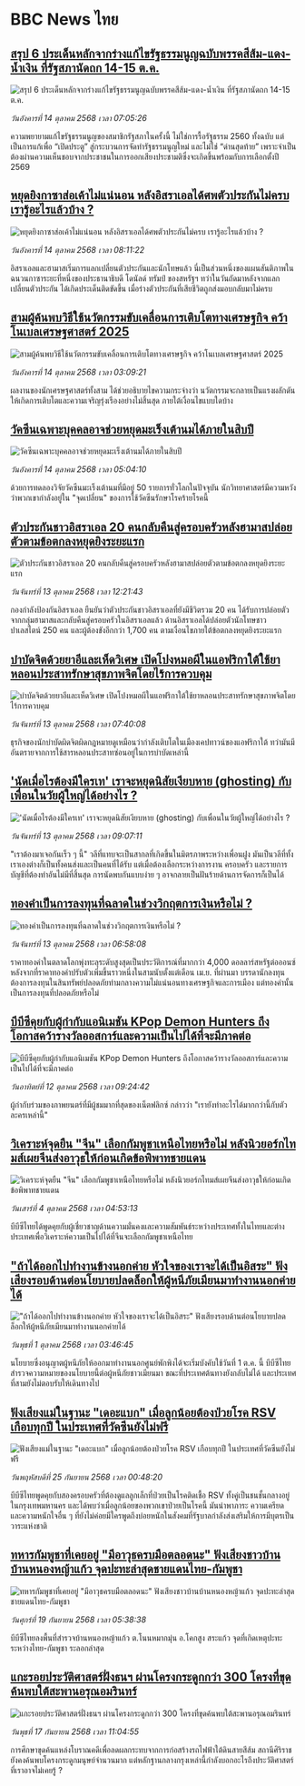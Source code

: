 # BBC News ไทย## [สรุป 6 ประเด็นหลักจากร่างแก้ไขรัฐธรรมนูญฉบับพรรคสีส้ม-แดง-น้ำเงิน ที่รัฐสภานัดถก 14-15 ต.ค.](https://www.bbc.com/thai/articles/c2kpj1pe9kxo?at_medium=RSS&at_campaign=rss?at_campaign=githubrss)![สรุป 6 ประเด็นหลักจากร่างแก้ไขรัฐธรรมนูญฉบับพรรคสีส้ม-แดง-น้ำเงิน ที่รัฐสภานัดถก 14-15 ต.ค.](https://ichef.bbci.co.uk/ace/ws/240/cpsprodpb/5b3e/live/0e3fc1b0-a81e-11f0-85ef-e382bd92d5ce.jpg)_วันอังคารที่ 14 ตุลาคม 2568 เวลา 07:05:26_ความพยายามแก้ไขรัฐธรรมนูญของสมาชิกรัฐสภาในครั้งนี้ ไม่ใช่การรื้อรัฐธรรม 2560 ทั้งฉบับ แต่เป็นการแก้เพื่อ “เปิดประตู” สู่กระบวนการจัดทำรัฐธรรมนูญใหม่ และไม่ใช่ “ด่านสุดท้าย” เพราะจำเป็นต้องผ่านความเห็นชอบจากประชาชนในการออกเสียงประชามติซึ่งจะเกิดขึ้นพร้อมกับการเลือกตั้งปี 2569## [หยุดยิงกาซาส่อเค้าไม่แน่นอน หลังอิสราเอลได้ศพตัวประกันไม่ครบ เรารู้อะไรแล้วบ้าง ? ](https://www.bbc.com/thai/articles/c625r9e27y7o?at_medium=RSS&at_campaign=rss?at_campaign=githubrss)![หยุดยิงกาซาส่อเค้าไม่แน่นอน หลังอิสราเอลได้ศพตัวประกันไม่ครบ เรารู้อะไรแล้วบ้าง ? ](https://ichef.bbci.co.uk/ace/ws/240/cpsprodpb/6d25/live/6026e230-a826-11f0-b741-177e3e2c2fc7.jpg)_วันอังคารที่ 14 ตุลาคม 2568 เวลา 08:11:22_อิสราเอลและฮามาสเริ่มการแลกเปลี่ยนตัวประกันและนักโทษแล้ว นี่เป็นส่วนหนึ่งของแผนสันติภาพในฉนวนกาซาระยะที่หนึ่งของประธานาธิบดี โดนัลด์ ทรัมป์ ของสหรัฐฯ ทว่าในวันถัดมาหลังจากแลกเปลี่ยนตัวประกัน ได้เกิดประเด็นติดขัดขึ้น เมื่อร่างตัวประกันที่เสียชีวิตถูกส่งมอบกลับมาไม่ครบ## [สามผู้ค้นพบวิธีใช้นวัตกรรมขับเคลื่อนการเติบโตทางเศรษฐกิจ คว้าโนเบลเศรษฐศาสตร์ 2025](https://www.bbc.com/thai/articles/ce8z0j5p5k4o?at_medium=RSS&at_campaign=rss?at_campaign=githubrss)![สามผู้ค้นพบวิธีใช้นวัตกรรมขับเคลื่อนการเติบโตทางเศรษฐกิจ คว้าโนเบลเศรษฐศาสตร์ 2025](https://ichef.bbci.co.uk/ace/ws/240/cpsprodpb/4f5a/live/17f208d0-a8aa-11f0-928c-71dbb8619e94.jpg)_วันอังคารที่ 14 ตุลาคม 2568 เวลา 03:09:21_ผลงานของนักเศรษฐศาสตร์ทั้งสาม ได้ช่วยอธิบายไขความกระจ่างว่า นวัตกรรมจะกลายเป็นแรงผลักดันให้เกิดการเติบโตและความเจริญรุ่งเรืองอย่างไม่สิ้นสุด ภายใต้เงื่อนไขแบบใดบ้าง## [วัคซีนเฉพาะบุคคลอาจช่วยหยุดมะเร็งเต้านมได้ภายในสิบปี](https://www.bbc.com/thai/articles/ckgygdn3523o?at_medium=RSS&at_campaign=rss?at_campaign=githubrss)![วัคซีนเฉพาะบุคคลอาจช่วยหยุดมะเร็งเต้านมได้ภายในสิบปี](https://ichef.bbci.co.uk/ace/ws/240/cpsprodpb/7e3b/live/ef335080-a44d-11f0-8a21-ff96e44d1cc2.jpg)_วันอังคารที่ 14 ตุลาคม 2568 เวลา 05:04:10_ด้วยการทดลองวิจัยวัคซีนมะเร็งเต้านมที่มีอยู่ 50 รายการทั่วโลกในปัจจุบัน นักวิทยาศาสตร์มีความหวังว่าพวกเขากำลังอยู่ใน "จุดเปลี่ยน" ของการใช้วัคซีนรักษาโรคร้ายโรคนี้## [ตัวประกันชาวอิสราเอล 20 คนกลับคืนสู่ครอบครัวหลังฮามาสปล่อยตัวตามข้อตกลงหยุดยิงระยะแรก](https://www.bbc.com/thai/articles/cpd2ljxnvq9o?at_medium=RSS&at_campaign=rss?at_campaign=githubrss)![ตัวประกันชาวอิสราเอล 20 คนกลับคืนสู่ครอบครัวหลังฮามาสปล่อยตัวตามข้อตกลงหยุดยิงระยะแรก](https://ichef.bbci.co.uk/ace/ws/240/cpsprodpb/d4c8/live/2ca9ecd0-a827-11f0-92db-77261a15b9d2.jpg)_วันจันทร์ที่ 13 ตุลาคม 2568 เวลา 12:21:43_กองกำลังป้องกันอิสราเอล ยืนยันว่าตัวประกันชาวอิสราเอลที่ยังมีชีวิตรวม 20 คน ได้รับการปล่อยตัวจากกลุ่มฮามาสและกลับคืนสู่ครอบครัวในอิสราเอลแล้ว  ด้านอิสราเอลได้ปล่อยตัวนักโทษชาวปาเลสไตน์ 250 คน และผู้ต้องขังอีกกว่า 1,700 คน  ตามเงื่อนไขภายใต้ข้อตกลงหยุดยิงระยะแรก## [บำบัดจิตด้วยยาอีและเห็ดวิเศษ เปิดโปงหมอผีในแอฟริกาใต้ใช้ยาหลอนประสาทรักษาสุขภาพจิตโดยไร้การควบคุม](https://www.bbc.com/thai/articles/cx2ygp237d0o?at_medium=RSS&at_campaign=rss?at_campaign=githubrss)![บำบัดจิตด้วยยาอีและเห็ดวิเศษ เปิดโปงหมอผีในแอฟริกาใต้ใช้ยาหลอนประสาทรักษาสุขภาพจิตโดยไร้การควบคุม](https://ichef.bbci.co.uk/ace/ws/240/cpsprodpb/3c98/live/8609bad0-a51b-11f0-92db-77261a15b9d2.jpg)_วันจันทร์ที่ 13 ตุลาคม 2568 เวลา 07:40:08_ธุรกิจของนักบำบัดผิดจิตผิดกฎหมายดูเหมือนว่ากำลังเติบโตในเมืองเคปทาวน์ของแอฟริกาใต้ ทว่ามันมีอันตรายจากการใช้สารหลอนประสาทซ่อนอยู่ในการบำบัดเหล่านี้## ['นัดเมื่อไรต้องมีใครเท' เราจะหยุดนิสัยเงียบหาย (ghosting) กับเพื่อนในวัยผู้ใหญ่ได้อย่างไร ?](https://www.bbc.com/thai/articles/cjr0dyx7q2lo?at_medium=RSS&at_campaign=rss?at_campaign=githubrss)!['นัดเมื่อไรต้องมีใครเท' เราจะหยุดนิสัยเงียบหาย (ghosting) กับเพื่อนในวัยผู้ใหญ่ได้อย่างไร ?](https://ichef.bbci.co.uk/ace/ws/240/cpsprodpb/9357/live/5c26ec50-a7fb-11f0-b741-177e3e2c2fc7.png)_วันจันทร์ที่ 13 ตุลาคม 2568 เวลา 09:07:11_"เราต้องมาเจอกันเร็ว ๆ นี้" วลีที่แทบจะเป็นสากลที่เกิดขึ้นในมิตรภาพระหว่างเพื่อนฝูง มันเป็นวลีที่ทั้งเราเองต่างก็เป็นทั้งคนส่งและเป็นคนที่ได้รับ แต่เมื่อต้องเลือกระหว่างการงาน ครอบครัว และรายการบัญชีที่ต้องทำอันไม่มีที่สิ้นสุด การนัดพบกันแบบง่าย ๆ อาจกลายเป็นฝันร้ายด้านการจัดการก็เป็นได้## [ทองคำเป็นการลงทุนที่ฉลาดในช่วงวิกฤตการเงินหรือไม่ ?](https://www.bbc.com/thai/articles/c20e073y4x0o?at_medium=RSS&at_campaign=rss?at_campaign=githubrss)![ทองคำเป็นการลงทุนที่ฉลาดในช่วงวิกฤตการเงินหรือไม่ ?](https://ichef.bbci.co.uk/ace/ws/240/cpsprodpb/efdc/live/2be26bc0-1627-11f0-a455-cf1d5f751d2f.png)_วันจันทร์ที่ 13 ตุลาคม 2568 เวลา 06:58:08_ราคาทองคำในตลาดโลกพุ่งทะลุระดับสูงสุดเป็นประวัติการณ์ที่มากกว่า 4,000 ดอลลาร์สหรัฐต่อออนซ์ หลังจากที่ราคาทองคำปรับตัวเพิ่มขึ้นราวหนึ่งในสามนับตั้งแต่เดือน เม.ย. ที่ผ่านมา บรรดานักลงทุนต้องการลงทุนในสินทรัพย์ปลอดภัยท่ามกลางความไม่แน่นอนทางเศรษฐกิจและการเมือง แต่ทองคำนั้นเป็นการลงทุนที่ปลอดภัยหรือไม่## [บีบีซีคุยกับผู้กำกับแอนิเมชัน KPop Demon Hunters ถึงโอกาสคว้ารางวัลออสการ์และความเป็นไปได้ที่จะมีภาคต่อ](https://www.bbc.com/thai/articles/crmem1reyj8o?at_medium=RSS&at_campaign=rss?at_campaign=githubrss)![บีบีซีคุยกับผู้กำกับแอนิเมชัน KPop Demon Hunters ถึงโอกาสคว้ารางวัลออสการ์และความเป็นไปได้ที่จะมีภาคต่อ](https://ichef.bbci.co.uk/ace/ws/240/cpsprodpb/5227/live/940c9bf0-a5ea-11f0-928c-71dbb8619e94.jpg)_วันอาทิตย์ที่ 12 ตุลาคม 2568 เวลา 09:24:42_ผู้กำกับร่วมของภาพยนตร์ที่มีผู้ชมมากที่สุดของเน็ตฟลิกซ์ กล่าวว่า "เรายังทำอะไรได้มากกว่านี้กับตัวละครเหล่านี้"## [วิเคราะห์จุดยืน "จีน" เลือกกัมพูชาเหนือไทยหรือไม่ หลังนิวยอร์กไทมส์เผยจีนส่งอาวุธให้ก่อนเกิดข้อพิพาทชายแดน](https://www.bbc.com/thai/articles/cn95491z83no?at_medium=RSS&at_campaign=rss?at_campaign=githubrss)![วิเคราะห์จุดยืน "จีน" เลือกกัมพูชาเหนือไทยหรือไม่ หลังนิวยอร์กไทมส์เผยจีนส่งอาวุธให้ก่อนเกิดข้อพิพาทชายแดน](https://ichef.bbci.co.uk/ace/ws/240/cpsprodpb/bec5/live/a6bfab70-a0d6-11f0-928c-71dbb8619e94.jpg)_วันเสาร์ที่ 4 ตุลาคม 2568 เวลา 04:53:13_บีบีซีไทยได้พูดคุยกับผู้เชี่ยวชาญด้านความมั่นคงและความสัมพันธ์ระหว่างประเทศทั้งในไทยและต่างประเทศเพื่อวิเคราะห์ความเป็นไปได้ที่จีนจะเลือกกัมพูชาเหนือไทย## ["ถ้าได้ออกไปทำงานข้างนอกค่าย หัวใจของเราจะได้เป็นอิสระ" ฟังเสียงรอบด้านต่อนโยบายปลดล็อกให้ผู้หนีภัยเมียนมาทำงานนอกค่ายได้](https://www.bbc.com/thai/articles/cgl1gpxlwy0o?at_medium=RSS&at_campaign=rss?at_campaign=githubrss)!["ถ้าได้ออกไปทำงานข้างนอกค่าย หัวใจของเราจะได้เป็นอิสระ" ฟังเสียงรอบด้านต่อนโยบายปลดล็อกให้ผู้หนีภัยเมียนมาทำงานนอกค่ายได้](https://ichef.bbci.co.uk/ace/ws/240/cpsprodpb/59ed/live/1748d190-9935-11f0-928c-71dbb8619e94.png)_วันพุธที่ 1 ตุลาคม 2568 เวลา 03:46:45_นโยบายซึ่งอนุญาตผู้หนีภัยให้ออกมาทำงานนอกศูนย์พักพิงได้จะเริ่มบังคับใช้วันที่ 1 ต.ค. นี้ บีบีซีไทยสำรวจความหมายของนโยบายนี้ต่อผู้หนีภัยชาวเมียนมา ขณะที่ประเทศต้นทางยังกลับไม่ได้ และประเทศที่สามยังไม่ตอบรับให้เดินทางไป## [ฟังเสียงแม่ในฐานะ "เดอะแบก" เมื่อลูกน้อยต้องป่วยโรค RSV เกือบทุกปี ในประเทศที่วัคซีนยังไม่ฟรี](https://www.bbc.com/thai/articles/cvgvr9m3kg2o?at_medium=RSS&at_campaign=rss?at_campaign=githubrss)![ฟังเสียงแม่ในฐานะ "เดอะแบก" เมื่อลูกน้อยต้องป่วยโรค RSV เกือบทุกปี ในประเทศที่วัคซีนยังไม่ฟรี](https://ichef.bbci.co.uk/ace/ws/240/cpsprodpb/e712/live/3b1666e0-992c-11f0-af62-91486a511a31.jpg)_วันพฤหัสบดีที่ 25 กันยายน 2568 เวลา 00:48:20_บีบีซีไทยพูดคุยกับสองครอบครัวที่ต้องดูแลลูกเล็กที่ป่วยเป็นโรคติดเชื้อ RSV ทั้งคู่เป็นชนชั้นกลางอยู่ในกรุงเทพมหานคร และได้พบว่าเมื่อลูกน้อยของพวกเขาป่วยเป็นโรคนี้ มันนำพาภาระ ความเครียด และความหนักใจอื่น ๆ ที่ยังไม่ค่อยมีใครพูดถึงบ่อยหนักในสังคมที่รัฐบาลกำลังส่งเสริมให้การมีบุตรเป็นวาระแห่งชาติ## [ทหารกัมพูชาที่เคยอยู่ "มีอาวุธครบมือตลอดนะ" ฟังเสียงชาวบ้านบ้านหนองหญ้าแก้ว จุดปะทะล่าสุดชายแดนไทย-กัมพูชา](https://www.bbc.com/thai/articles/c62ldp88l84o?at_medium=RSS&at_campaign=rss?at_campaign=githubrss)![ทหารกัมพูชาที่เคยอยู่ "มีอาวุธครบมือตลอดนะ" ฟังเสียงชาวบ้านบ้านหนองหญ้าแก้ว จุดปะทะล่าสุดชายแดนไทย-กัมพูชา](https://ichef.bbci.co.uk/ace/ws/240/cpsprodpb/d683/live/27625750-951a-11f0-b391-6936825093bd.jpg)_วันศุกร์ที่ 19 กันยายน 2568 เวลา 05:38:38_บีบีซีไทยลงพื้นที่สำรวจบ้านหนองหญ้าแก้ว ต.โนนหมากมุ่น อ.โคกสูง สระแก้ว จุดที่เกิดเหตุปะทะระหว่างไทย-กัมพูชา ระลอกล่าสุด## [แกะรอยประวัติศาสตร์ฝั่งธนฯ ผ่านโครงกระดูกกว่า 300 โครงที่ขุดค้นพบใต้สะพานอรุณอมรินทร์](https://www.bbc.com/thai/articles/cx2r4nl53leo?at_medium=RSS&at_campaign=rss?at_campaign=githubrss)![แกะรอยประวัติศาสตร์ฝั่งธนฯ ผ่านโครงกระดูกกว่า 300 โครงที่ขุดค้นพบใต้สะพานอรุณอมรินทร์](https://ichef.bbci.co.uk/ace/ws/240/cpsprodpb/34a6/live/54b03360-9391-11f0-9cf6-cbf3e73ce2b9.jpg)_วันพุธที่ 17 กันยายน 2568 เวลา 11:04:55_การศึกษาขุดค้นแหล่งโบราณคดีเพื่อลดผลกระทบจากการก่อสร้างรถไฟฟ้าใต้ดินสายสีส้ม สถานีศิริราช ยังคงค้นพบโครงกระดูกมนุษย์จำนวนมาก แต่หลักฐานกลางกรุงเหล่านี้กำลังบอกอะไรถึงประวัติศาสตร์ที่เราอาจไม่เคยรู้ ?